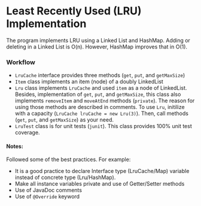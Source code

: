 # Least Recently Used (LRU) Implementation

The program implements LRU using a Linked List and HashMap. Adding or deleting in a Linked List is O(n). However, HashMap improves that in O(1). 

### Workflow
* `LruCache` interface provides three methods (`get`, `put`, and `getMaxSize`)
* `Item` class implements an item (node) of a doubly LinkedList
* `Lru` class implements `LruCache` and used `item` as a node of LinkedList. Besides, implementation of `get`, `put`, and `getMaxSize`, this class also implements `removeItem` and `moveAtEnd` methods (`private`). The reason for using those methods are described in comments. To use `Lru`, initilize with a capacity (`LruCache lruCache = new Lru(3)`). Then, call methods (`get`, `put`, and `getMaxSize`) as your need. 
* `LruTest` class is for unit tests (`junit`). This class provides 100% unit test coverage.

#### Notes:
Followed some of the best practices. For example:
* It is a good practice to declare Interface type (LruCache/Map) variable instead of concrete type (Lru/HashMap).
* Make all instance variables private and use of Getter/Setter methods
* Use of JavaDoc comments
* Use of `@Override` keyword